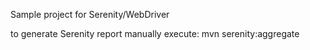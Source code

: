 Sample project for Serenity/WebDriver

to generate Serenity report manually execute:
mvn serenity:aggregate
